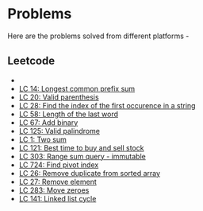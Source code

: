 # Problems

Here are the problems solved from different platforms -

## Leetcode

- 
- [LC 14: Longest common prefix sum](https://leetcode.com/problems/longest-common-prefix/)
- [LC 20: Valid parenthesis](https://leetcode.com/problems/valid-parentheses/)
- [LC 28: Find the index of the first occurence in a string](https://leetcode.com/problems/find-the-index-of-the-first-occurrence-in-a-string/)
- [LC 58: Length of the last word](https://leetcode.com/problems/length-of-last-word/)
- [LC 67: Add binary](https://leetcode.com/problems/add-binary/)
- [LC 125: Valid palindrome](https://leetcode.com/problems/valid-palindrome/)
- [LC 1: Two sum](https://leetcode.com/problems/two-sum/)
- [LC 121: Best time to buy and sell stock](https://leetcode.com/problems/best-time-to-buy-and-sell-stock/)
- [LC 303: Range sum query - immutable](https://leetcode.com/problems/range-sum-query-immutable/)
- [LC 724: Find pivot index](https://leetcode.com/problems/find-pivot-index/)
- [LC 26: Remove duplicate from sorted array](https://leetcode.com/problems/remove-duplicates-from-sorted-array/)
- [LC 27: Remove element](https://leetcode.com/problems/remove-element/)
- [LC 283: Move zeroes](https://leetcode.com/problems/move-zeroes/description/)
- [LC 141: Linked list cycle](https://leetcode.com/problems/linked-list-cycle/description/)
